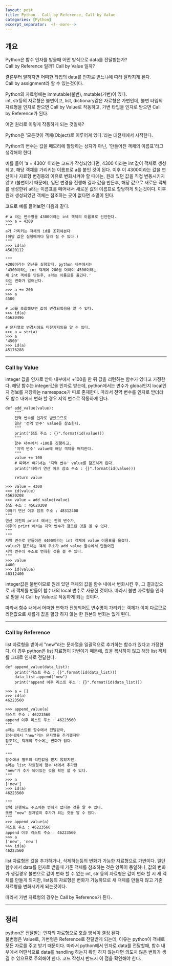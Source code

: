 ```yaml
---
layout: post
title: Python - Call by Reference, Call by Value
categories: [Python]
excerpt_separator:  <!--more-->
---
```


## 개요
Python은 함수 인자를 받을때 어떤 방식으로 data를 전달받는가?   
Call by Reference 일까? Call by Value 일까?

결론부터 말하자면 어떠한 타입의 data를 인자로 받느냐에 따라 달라지게 된다.   
Call by assignment라 할 수 있는것이다.

Python의 자료형에는 immutable(불변), mutable(가변)이 있다.   
int, str등의 자료형은 불변이고, list, dictionary같은 자료형은 가변인데, 불변 타입의 자료형을 인자로 받으면 Call by Value로 작동하고, 가변 타입을 인자로 받으면 Call by Reference가 된다.

어떤 원리로 이렇게 작동하게 되는 것일까?   

Python은 '모든것이 객체(Object)로 이루어져 있다.'라는 대전제에서 시작한다.

Python의 변수는 값을 메모리에 할당하는 상자가 아닌, '만들어진 객체의 이름표'라고 생각해야 한다.   

예를 들어 'a = 4300' 이라는 코드가 작성되었다면, 4300 이라는 int 값이 객체로 생성되고, 해당 객체를 가리키는 이름표로 a를 붙인 것이 된다. 이후 이 4300이라는 값을 연산이나 자료형 변경등의 이유로 변화시켜야 할 때에는, 원래 있던 값을 직접 변동시키지 않고 (불변이기 때문에), 일단 변경을 진행해 결과 값을 만든후, 해당 값으로 새로운 객체를 생성한뒤 a라는 이름표를 떼어내서 새로운 값의 이름표로 할당하게 되는것이다. 이후 원래 생성되었던 객체는 참조하는 곳이 없다면 소멸이 된다.

코드로 예를 들어보면 다음과 같다.
```{.python}
# a 라는 변수명을 4300이라는 int 객체의 이름표로 선언한다.
>>> a = 4300
"""
a가 가리키는 객체의 id를 조회해본다 
(해당 값은 실행때마다 달라 질 수 있다.)
"""
>>> id(a)
45620112

"""
+200이라는 연산을 실행할때, python 내부에서는 
'4300이라는 int 객체에 200을 더하여 4500이라는 
새 int 객체를 만든후, a라는 이름표를 옮긴다.' 
라는 변화가 일어난다.
"""
>>> a += 200
>>> a
4500

# id를 조회해보면 값이 변경되었음을 알 수 있다.
>>> id(a)
45620496

# 문자열로 변경시에도 마찬가지임을 알 수 있다.
>>> a = str(a)
>>> a
'4500'
>>> id(a)
45176288
```

- - -
### Call by Value
integer 값을 인자로 받아 내부에서 +100을 한 뒤 값을 리턴하는 함수가 있다고 가정한다.
해당 함수는 integer값을 인자로 받는데, python에서는 변수가 global인지 local인지 정보를 저장하는 namespace가 따로 존재한다. 따라서 전역 변수를 인자로 받더라도 함수 내에서 변화 할 경우 지역 변수로 작동하게 된다.

```{.python}
def add_value(value):
    """
    전역 변수를 인자로 받았으므로 
    일단 '전역 변수' value를 참조한다.
    """
    print("참조 주소 : {}".format(id(value)))
    """
    함수 내부에서 +100을 진행하고, 
    '지역 변수' value에 해당 객체를 매치한다.
    """
    value += 100
    # 따라서 여기서는 '지역 변수' value를 참조하게 된다.
    print("더하기 연산 이후 참조 주소 : {}".format(id(value)))

    return value

>>> value = 4300
>>> id(value)
45620208
>>> value = add_value(value)
참조 주소 : 45620208
더하기 연산 이후 참조 주소 : 48312400
"""
연산 이전의 print 에서는 전역 변수가, 
이후의 print 에서는 지역 변수가 참조된 것을 볼 수 있다.
"""
"""
지역 변수로 만들어진 4400이라는 int 객체에 value 이름표를 옮겼다.    
value가 참조하는 객체 주소가 add_value 함수에서 만들어진    
지역 변수의 주소로 변화한 것을 볼 수 있다.
"""
>>> value
4400
>>> id(value)
48312400
```

integer값은 불변이므로 원래 있던 객체의 값을 함수 내에서 변화시킨 후, 그 결과값으로 새 객체를 만들어 함수내의 local 변수로 사용한 것이다. 따라서 불변 자료형을 인자로 받을 시 Call by Value로 작동하게 되는 것이다.    

따라서 함수 내에서 어떠한 변화가 진행되어도 변수명이 가리키는 객체가 이미 다르므로 리턴값으로 새롭게 값을 할당 하지 않는 한 원본의 변화는 없게 된다.

- - -
### Call by Reference
list 자료형을 받아서 "new"라는 문자열을 일괄적으로 추가하는 함수가 있다고 가정한다.
이 경우 python은 list 자료형이 가변이기 때문에, 값을 복사하지 않고 해당 list 객체를 그대로 인자로 전달한다.

```{.python}
def append_value(data_list):
    print("리스트 주소 : {}".format(id(data_list)))
    data_list.append("new")
    print("append 이후 리스트 주소 : {}".format(id(data_list)))

>>> a = []
>>> id(a)
46223560

>>> append_value(a)
리스트 주소 : 46223560
append 이후 리스트 주소 : 46223560
"""
a라는 리스트를 함수에서 전달받아, 
함수내에서 "new"라는 문자열을 추가했지만 
참조하는 객체의 주소에는 변화가 없다.
"""

"""
함수에서 별도의 리턴값을 받지 않았지만, 
a라는 list 자료형에 함수 내에서 추가한 
"new"가 추가 되어있는 것을 확인 할 수 있다.
"""
>>> a
['new']
>>> id(a)
46223560

"""
반복 진행해도 주소에는 변화가 없다는 것을 알 수 있다. 
또한 "new" 문자열이 추가가 되는 것을 알 수 있다.
"""
>>> append_value(a)
리스트 주소 : 46223560
append 이후 리스트 주소 : 46223560
>>> a
['new', 'new']
>>> id(a)
46223560

```

list 자료형은 값을 추가하거나, 삭제하는등의 변화가 가능한 자료형으로 가변이다. 일단 함수에서 data를 인자로 받을때 기존 객체를 참조하는 것은 양쪽이 동일하나, 값의 변화가 생길경우 불변으로 값이 변화 할 수 없는 int, str 등의 자료형은 값이 변화 할 시 새 객체를 만들게 되지만, list등의 자료형은 변화가 가능하므로 새 객체를 만들지 않고 기존 자료형을 변화시키게 되는것이다. 

따라서 가변 자료형의 경우는 Call by Reference가 된다.

- - -
## 정리
python은 전달받는 인자의 자료형으로 호출 방식이 결정 된다.   
불변형은 Value로, 가변형은 Reference로 전달받게 되는데, 이유는 python이 객체로 모든 자료를 주고 받기 때문이다.
따라서 python에서 인자로 data를 전달할때, 함수 내부에서 어떤식으로 data를 handling 하는지 확인 하지 않는다면 의도치 않은 변화가 생길 수 있으므로 주의해야 한다. 코드 작성시 반드시 이 점을 확인해야 한다.
